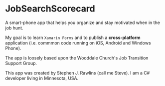 # JobSearchScorecard
A smart-phone app that helps you organize and stay motivated when in the job hunt.

My goal is to learn `Xamarin Forms` and to publish a **cross-platform** application (i.e. commmon code running on iOS, Android and Windows Phone).

The app is loosely based upon the Wooddale Church's Job Transition Support Group.

This app was created by Stephen J. Rawlins (call me Steve).  I am a C# developer living in Minnesota, USA.
